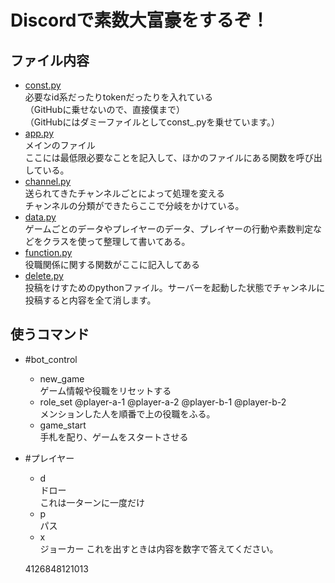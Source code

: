 # Discordで素数大富豪をするぞ！
## ファイル内容

- [const.py](./const_.py)  
  必要なid系だったりtokenだったりを入れている  
  （GitHubに乗せないので、直接僕まで）  
  （GitHubにはダミーファイルとしてconst_.pyを乗せています。）
- [app.py](./app.py)  
  メインのファイル  
  ここには最低限必要なことを記入して、ほかのファイルにある関数を呼び出している。
- [channel.py](./channel.py)  
  送られてきたチャンネルごとによって処理を変える  
  チャンネルの分類ができたらここで分岐をかけている。
- [data.py](./data.py)  
  ゲームごとのデータやプレイヤーのデータ、プレイヤーの行動や素数判定などをクラスを使って整理して書いてある。
- [function.py](./function.py)  
  役職関係に関する関数がここに記入してある
- [delete.py](./delete.py)  
  投稿をけすためのpythonファイル。サーバーを起動した状態でチャンネルに投稿すると内容を全て消します。

## 使うコマンド
- #bot_control  
  - new_game  
  ゲーム情報や役職をリセットする
  - role_set @player-a-1 @player-a-2 @player-b-1 @player-b-2  
  メンションした人を順番で上の役職をふる。
  - game_start  
  手札を配り、ゲームをスタートさせる
- #プレイヤー
  - d  
  ドロー  
  これは一ターンに一度だけ
  - p  
  パス
  - x  
  ジョーカー 
  これを出すときは内容を数字で答えてください。
  
  4126848121013
